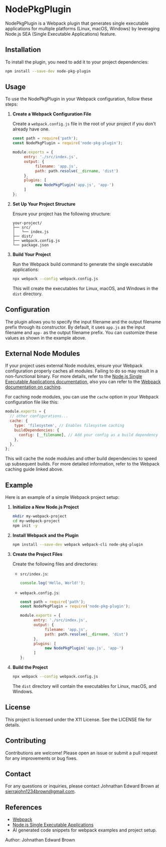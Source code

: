 # NodePkgPlugin
NodePkgPlugin is a Webpack plugin that generates single executable applications for multiple platforms (Linux, macOS, Windows) by leveraging Node.js SEA (Single Executable Applications) feature.

## Installation

To install the plugin, you need to add it to your project dependencies:

```bash
npm install --save-dev node-pkg-plugin
```

## Usage

To use the NodePkgPlugin in your Webpack configuration, follow these steps:

1. **Create a Webpack Configuration File**

    Create a `webpack.config.js` file in the root of your project if you don't already have one.

    ```javascript
    const path = require('path');
    const NodePkgPlugin = require('node-pkg-plugin');

    module.exports = {
         entry: './src/index.js',
         output: {
              filename: 'app.js',
              path: path.resolve(__dirname, 'dist')
         },
         plugins: [
              new NodePkgPlugin('app.js', 'app-')
         ]
    };
    ```

2. **Set Up Your Project Structure**

    Ensure your project has the following structure:

    ```
    your-project/
    ├── src/
    │   └── index.js
    ├── dist/
    ├── webpack.config.js
    └── package.json
    ```

3. **Build Your Project**

    Run the Webpack build command to generate the single executable applications:

    ```bash
    npx webpack --config webpack.config.js
    ```

    This will create the executables for Linux, macOS, and Windows in the `dist` directory.

## Configuration

The plugin allows you to specify the input filename and the output filename prefix through its constructor. By default, it uses `app.js` as the input filename and `app-` as the output filename prefix. You can customize these values as shown in the example above.

## External Node Modules

If your project uses external Node modules, ensure your Webpack configuration properly caches all modules. Failing to do so may result in a non-functional binary. For more details, refer to the [Node.js Single Executable Applications documentation](https://nodejs.org/en/docs/guides/single-executable-applications/), also you can refer to the [Webpack documentation on caching](https://webpack.js.org/guides/caching/).

For caching node modules, you can use the `cache` option in your Webpack configuration file like this:

```javascript
module.exports = {
  // other configurations...
  cache: {
    type: 'filesystem', // Enables filesystem caching
    buildDependencies: {
      config: [__filename], // Add your config as a build dependency
    },
  },
};
```

This will cache the node modules and other build dependencies to speed up subsequent builds. For more detailed information, refer to the Webpack caching guide linked above.

## Example

Here is an example of a simple Webpack project setup:

1. **Initialize a New Node.js Project**

    ```bash
    mkdir my-webpack-project
    cd my-webpack-project
    npm init -y
    ```

2. **Install Webpack and the Plugin**

    ```bash
    npm install --save-dev webpack webpack-cli node-pkg-plugin
    ```

3. **Create the Project Files**

    Create the following files and directories:

    - `src/index.js`:

      ```javascript
      console.log('Hello, World!');
      ```

    - `webpack.config.js`:

      ```javascript
      const path = require('path');
      const NodePkgPlugin = require('node-pkg-plugin');

      module.exports = {
            entry: './src/index.js',
            output: {
                 filename: 'app.js',
                 path: path.resolve(__dirname, 'dist')
            },
            plugins: [
                 new NodePkgPlugin('app.js', 'app-')
            ]
      };
      ```

4. **Build the Project**

    ```bash
    npx webpack --config webpack.config.js
    ```

    The `dist` directory will contain the executables for Linux, macOS, and Windows.

## License

This project is licensed under the X11 License. See the LICENSE file for details.

## Contributing

Contributions are welcome! Please open an issue or submit a pull request for any improvements or bug fixes.

## Contact

For any questions or inquiries, please contact Johnathan Edward Brown at sierrajohn1234brown@gmail.com.

## References

- [Webpack](https://webpack.js.org/)
- [Node.js Single Executable Applications](https://nodejs.org/en/docs/guides/single-executable-applications/)
- AI generated code snippets for webpack examples and project setup.

Author: Johnathan Edward Brown
